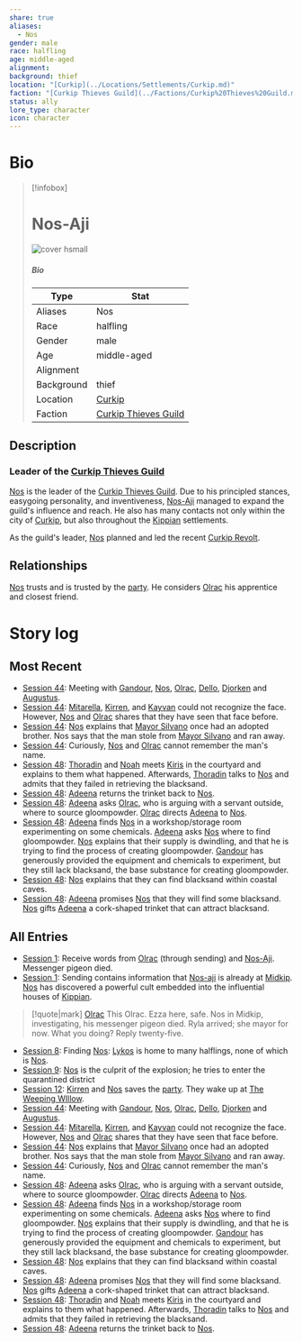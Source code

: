 ```yaml
---
share: true
aliases:
  - Nos
gender: male
race: halfling
age: middle-aged
alignment: 
background: thief
location: "[Curkip](../Locations/Settlements/Curkip.md)"
faction: "[Curkip Thieves Guild](../Factions/Curkip%20Thieves%20Guild.md)"
status: ally
lore_type: character
icon: character
---
```

# Bio
> [!infobox]
> # Nos-Aji
> ![cover hsmall](insertimage.png)
> ##### Bio
> | Type | Stat |
> | ---- | ---- |
> | Aliases | Nos|
> | Race| halfling |
> | Gender| male|
> | Age | middle-aged|
> | Alignment|| 
> | Background| thief|
> | Location|  [Curkip](../Locations/Settlements/Curkip.md)|
> | Faction| [Curkip Thieves Guild](../Factions/Curkip%20Thieves%20Guild.md)| 
## Description
### Leader of the [Curkip Thieves Guild](../Factions/Curkip%20Thieves%20Guild.md)
[Nos](Nos-Aji.md) is the leader of the [Curkip Thieves Guild](../Factions/Curkip%20Thieves%20Guild.md). Due to his principled stances, easygoing personality, and inventiveness, [Nos-Aji](Nos-Aji.md) managed to expand the guild's influence and reach. He also has many contacts not only within the city of [Curkip](../Locations/Settlements/Curkip.md), but also throughout the [Kippian](../Locations/Kingdoms/Kingdom%20of%20United%20Kippian.md) settlements.

As the guild's leader, [Nos](Nos-Aji.md) planned and led the recent [Curkip Revolt](../../Curkip%20Revolt.md).
## Relationships
[Nos](Nos-Aji.md) trusts and is trusted by the [party](../Factions/Seven%20Up....md). He considers [Olrac](./Olrac.md) his apprentice and closest friend.
# Story log
## Most Recent
- [Session 44](../Session%20Log/Session%2044.md): Meeting with [Gandour](Gandour%20Ironfleet.md), [Nos](Nos-Aji.md), [Olrac](Olrac.md), [Dello](Dello%20Stoneshard.md), [Djorken](Djorken%20Veegar.md) and [Augustus](Augustus.md).
- [Session 44](../Session%20Log/Session%2044.md): [Mitarella](Mitarella%20Randall.md), [Kirren](Kirren%20Acquermann.md), and [Kayvan](Kayvan%20Acquermann.md) could not recognize the face. However, [Nos](Nos-Aji.md) and [Olrac](Olrac.md) shares that they have seen that face before.
- [Session 44](../Session%20Log/Session%2044.md): [Nos](Nos-Aji.md) explains that [Mayor Silvano](Silvo%20Silvano.md) once had an adopted brother. Nos says that the man stole from [Mayor Silvano](Silvo%20Silvano.md) and ran away.
- [Session 44](../Session%20Log/Session%2044.md): Curiously, [Nos](Nos-Aji.md) and [Olrac](Olrac.md) cannot remember the man's name.
- [Session 48](../Session%20Log/Session%2048.md): [Thoradin](Thoradin%20Goodman.md) and [Noah](Noah%20Skie.md) meets [Kiris](Kiris%20Acquermann.md) in the courtyard and explains to them what happened. Afterwards, [Thoradin](Thoradin%20Goodman.md) talks to [Nos](Nos-Aji.md) and admits that they failed in retrieving the blacksand.
- [Session 48](../Session%20Log/Session%2048.md): [Adeena](Adeena%20Oberon.md) returns the trinket back to [Nos](Nos-Aji.md).
- [Session 48](../Session%20Log/Session%2048.md): [Adeena](Adeena%20Oberon.md) asks [Olrac](Olrac.md), who is arguing with a servant outside, where to source gloompowder. [Olrac](Olrac.md) directs [Adeena](Adeena%20Oberon.md) to [Nos](Nos-Aji.md).
- [Session 48](../Session%20Log/Session%2048.md): [Adeena](Adeena%20Oberon.md) finds [Nos](Nos-Aji.md) in a workshop/storage room experimenting on some chemicals. [Adeena](Adeena%20Oberon.md) asks [Nos](Nos-Aji.md) where to find gloompowder. [Nos](Nos-Aji.md) explains that their supply is dwindling, and that he is trying to find the process of creating gloompowder. [Gandour](Gandour%20Ironfleet.md) has generously provided the equipment and chemicals to experiment, but they still lack blacksand, the base substance for creating gloompowder.
- [Session 48](../Session%20Log/Session%2048.md): [Nos](Nos-Aji.md) explains that they can find blacksand within coastal caves.
- [Session 48](../Session%20Log/Session%2048.md): [Adeena](Adeena%20Oberon.md) promises [Nos](Nos-Aji.md) that they will find some blacksand. [Nos](Nos-Aji.md) gifts [Adeena](Adeena%20Oberon.md) a cork-shaped trinket that can attract blacksand.

## All Entries
- [Session 1](../../Session%201.md): Receive words from [Olrac](Olrac.md) (through sending) and [Nos-Aji](Nos-Aji.md). Messenger pigeon died.
- [Session 1](../../Session%201.md): Sending contains information that [Nos-aji](Nos-aji.md) is already at [Midkip](Midkip.md). [Nos](Nos-Aji.md) has discovered a powerful cult embedded into the influential houses of [Kippian](Kingdom%20of%20United%20Kippian.md).
>[!quote|mark] [Olrac](Olrac.md)
> This Olrac. Ezza here, safe. Nos in Midkip, investigating, his messenger pigeon died. Ryla arrived; she mayor for now. What you doing? Reply twenty-five.
- [Session 8](../../Session%208.md): Finding [Nos](Nos-Aji.md): [Lykos](Lykos%20District.md) is home to many halflings, none of which is [Nos](Nos-Aji.md).
- [Session 9](../../Session%209.md): [Nos](Nos-Aji.md) is the culprit of the explosion; he tries to enter the quarantined district
- [Session 12](../../Session%2012.md): [Kirren](Kirren%20Acquermann.md) and [Nos](Nos-Aji.md) saves the [party](Seven%20Up....md). They wake up at [The Weeping WIllow](The%20Weeping%20WIllow.md).
- [Session 44](../Session%20Log/Session%2044.md): Meeting with [Gandour](Gandour%20Ironfleet.md), [Nos](Nos-Aji.md), [Olrac](Olrac.md), [Dello](Dello%20Stoneshard.md), [Djorken](Djorken%20Veegar.md) and [Augustus](Augustus.md).
- [Session 44](../Session%20Log/Session%2044.md): [Mitarella](Mitarella%20Randall.md), [Kirren](Kirren%20Acquermann.md), and [Kayvan](Kayvan%20Acquermann.md) could not recognize the face. However, [Nos](Nos-Aji.md) and [Olrac](Olrac.md) shares that they have seen that face before.
- [Session 44](../Session%20Log/Session%2044.md): [Nos](Nos-Aji.md) explains that [Mayor Silvano](Silvo%20Silvano.md) once had an adopted brother. Nos says that the man stole from [Mayor Silvano](Silvo%20Silvano.md) and ran away.
- [Session 44](../Session%20Log/Session%2044.md): Curiously, [Nos](Nos-Aji.md) and [Olrac](Olrac.md) cannot remember the man's name.
- [Session 48](../Session%20Log/Session%2048.md): [Adeena](Adeena%20Oberon.md) asks [Olrac](Olrac.md), who is arguing with a servant outside, where to source gloompowder. [Olrac](Olrac.md) directs [Adeena](Adeena%20Oberon.md) to [Nos](Nos-Aji.md).
- [Session 48](../Session%20Log/Session%2048.md): [Adeena](Adeena%20Oberon.md) finds [Nos](Nos-Aji.md) in a workshop/storage room experimenting on some chemicals. [Adeena](Adeena%20Oberon.md) asks [Nos](Nos-Aji.md) where to find gloompowder. [Nos](Nos-Aji.md) explains that their supply is dwindling, and that he is trying to find the process of creating gloompowder. [Gandour](Gandour%20Ironfleet.md) has generously provided the equipment and chemicals to experiment, but they still lack blacksand, the base substance for creating gloompowder.
- [Session 48](../Session%20Log/Session%2048.md): [Nos](Nos-Aji.md) explains that they can find blacksand within coastal caves.
- [Session 48](../Session%20Log/Session%2048.md): [Adeena](Adeena%20Oberon.md) promises [Nos](Nos-Aji.md) that they will find some blacksand. [Nos](Nos-Aji.md) gifts [Adeena](Adeena%20Oberon.md) a cork-shaped trinket that can attract blacksand.
- [Session 48](../Session%20Log/Session%2048.md): [Thoradin](Thoradin%20Goodman.md) and [Noah](Noah%20Skie.md) meets [Kiris](Kiris%20Acquermann.md) in the courtyard and explains to them what happened. Afterwards, [Thoradin](Thoradin%20Goodman.md) talks to [Nos](Nos-Aji.md) and admits that they failed in retrieving the blacksand.
- [Session 48](../Session%20Log/Session%2048.md): [Adeena](Adeena%20Oberon.md) returns the trinket back to [Nos](Nos-Aji.md).
